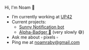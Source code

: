 Hi, I'm Noam 🍦

- I’m currently working at [UP42](https://up42.com)
- Current projects:
  - [Sunny Notification bot](https://github.com/NoamRa/sunny-notification-bot)
  - [Alpha-Badger 🦡](https://github.com/NoamRa/alpha-badger) (very slowly 😅)
- Ask me about ▫ pixels ▫
- Ping me at noamraby@gmail.com
